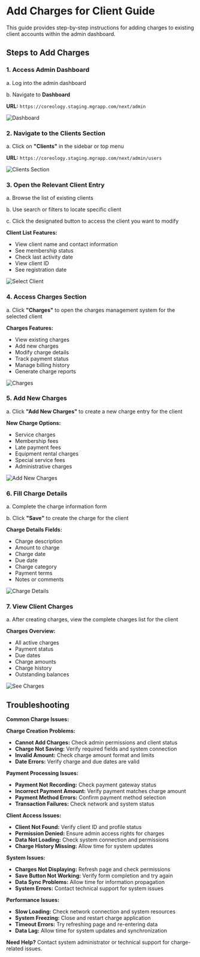 # Add Charges for Client Guide

This guide provides step-by-step instructions for adding charges to existing client accounts within the admin dashboard.

## Steps to Add Charges

### 1. Access Admin Dashboard

a. Log into the admin dashboard

b. Navigate to **Dashboard**

**URL:** `https://coreology.staging.mgrapp.com/next/admin`

![Dashboard](images/dashboard.png)

### 2. Navigate to the Clients Section

a. Click on **"Clients"** in the sidebar or top menu

**URL:** `https://coreology.staging.mgrapp.com/next/admin/users`

![Clients Section](images/client-section.png)

### 3. Open the Relevant Client Entry

a. Browse the list of existing clients

b. Use search or filters to locate specific client

c. Click the designated button to access the client you want to modify

**Client List Features:**
- View client name and contact information
- See membership status
- Check last activity date
- View client ID
- See registration date

![Select Client](images/add-new-client.png)

### 4. Access Charges Section

a. Click **"Charges"** to open the charges management system for the selected client

**Charges Features:**
- View existing charges
- Add new charges
- Modify charge details
- Track payment status
- Manage billing history
- Generate charge reports

![Charges](images/charges.png)

### 5. Add New Charges

a. Click **"Add New Charges"** to create a new charge entry for the client

**New Charge Options:**
- Service charges
- Membership fees
- Late payment fees
- Equipment rental charges
- Special service fees
- Administrative charges

![Add New Charges](images/add-new-charges.png)

### 6. Fill Charge Details

a. Complete the charge information form

b. Click **"Save"** to create the charge for the client

**Charge Details Fields:**
- Charge description
- Amount to charge
- Charge date
- Due date
- Charge category
- Payment terms
- Notes or comments

![Charge Details](images/charge-details.png)

### 7. View Client Charges

a. After creating charges, view the complete charges list for the client

**Charges Overview:**
- All active charges
- Payment status
- Due dates
- Charge amounts
- Charge history
- Outstanding balances

![See Charges](images/see-charges.png)

## Troubleshooting

**Common Charge Issues:**

**Charge Creation Problems:**
- **Cannot Add Charges:** Check admin permissions and client status
- **Charge Not Saving:** Verify required fields and system connection
- **Invalid Amount:** Check charge amount format and limits
- **Date Errors:** Verify charge and due dates are valid

**Payment Processing Issues:**
- **Payment Not Recording:** Check payment gateway status
- **Incorrect Payment Amount:** Verify payment matches charge amount
- **Payment Method Errors:** Confirm payment method selection
- **Transaction Failures:** Check network and system status

**Client Access Issues:**
- **Client Not Found:** Verify client ID and profile status
- **Permission Denied:** Ensure admin access rights for charges
- **Data Not Loading:** Check system connection and permissions
- **Charge History Missing:** Allow time for system updates

**System Issues:**
- **Charges Not Displaying:** Refresh page and check permissions
- **Save Button Not Working:** Verify form completion and try again
- **Data Sync Problems:** Allow time for information propagation
- **System Errors:** Contact technical support for system issues

**Performance Issues:**
- **Slow Loading:** Check network connection and system resources
- **System Freezing:** Close and restart charge application
- **Timeout Errors:** Try refreshing page and re-entering data
- **Data Lag:** Allow time for system updates and synchronization

**Need Help?** Contact system administrator or technical support for charge-related issues. 